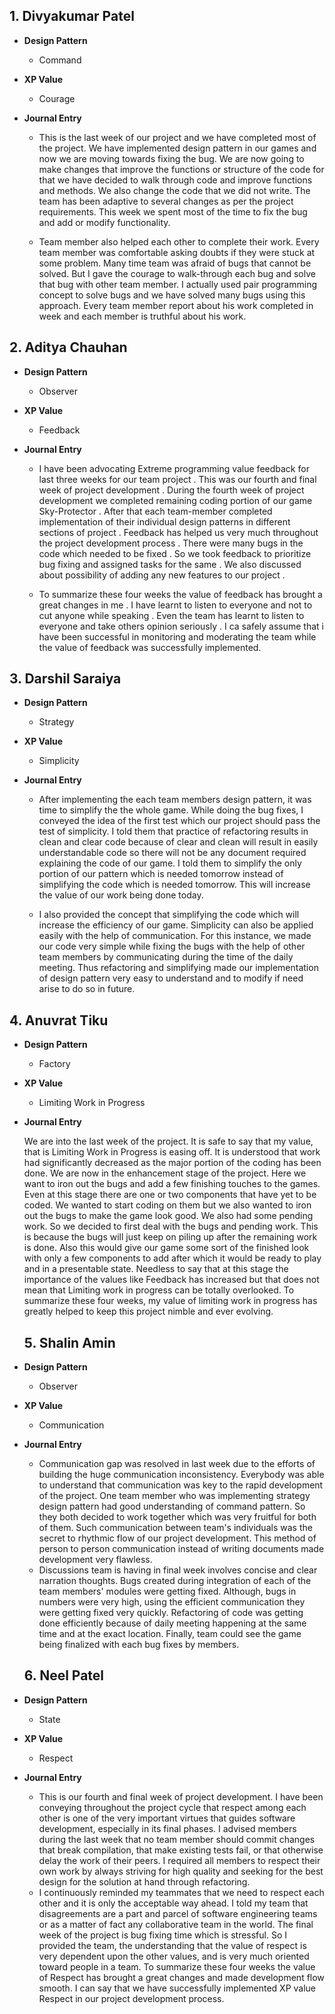 ## 1. Divyakumar Patel

* **Design Pattern**

    * Command
    
* **XP Value**   
  
    * Courage   

* **Journal Entry**

   * This is the last week of our project and we have completed most of the project. We have implemented design pattern in our games and now we are moving towards fixing the bug. We are now going to make changes that improve the functions or structure of the code for that we have decided to walk through code and improve functions and methods. We also change the code that we did not write. The team has been adaptive to several changes as per the project requirements. This week we spent most of the time to fix the bug and add or modify functionality.
  
   * Team member also helped each other to complete their work. Every team member was comfortable asking doubts if they were stuck at some problem. Many time team was afraid of bugs that cannot be solved. But I gave the courage to walk-through each bug and solve that bug with other team member. I actually used pair programming concept to solve bugs and we have solved many bugs using this approach. Every team member report about his work completed in week and each member is truthful about his work.
   
## 2. Aditya Chauhan

* **Design Pattern**

    * Observer
    
* **XP Value**   
  
    * Feedback   

* **Journal Entry**

   * I have been advocating Extreme programming value feedback for last three weeks for our team project . This was our fourth and final week of project development . During the fourth week of project development we completed remaining coding portion of our game Sky-Protector . After that each team-member completed implementation of their individual design patterns in different sections of project . Feedback has helped us very much throughout the project development process . There were many bugs in the code which needed to be fixed . So we took feedback to prioritize bug fixing and assigned tasks for the same . We also discussed about possibility of adding any new features to our project .
  
   * To summarize these four weeks the value of feedback has brought a great changes in me . I have learnt to listen to everyone and not to cut anyone while speaking . Even the team has learnt to listen to everyone and take others opinion seriously . I ca safely assume that i have been successful in monitoring and moderating the team while the value of feedback was successfully implemented.

## 3. Darshil Saraiya

* **Design Pattern**

    * Strategy
    
* **XP Value**   
  
    * Simplicity  

* **Journal Entry**

   * After implementing the each team members design pattern, it was time to simplify the the whole game. While doing the bug fixes, I conveyed the idea of the first test which our project should pass the test of simplicity. I told them that practice of refactoring results in clean and clear code because of clear and clean will result in easily understandable code so there will not be any document required explaining the code of our game. I told them to simplify the only portion of our pattern which is needed tomorrow instead of simplifying the code which is needed tomorrow. This will increase the value of our work being done today.

  
   * I also provided the concept that simplifying the code which will increase the efficiency of our game. Simplicity can also be applied easily with the help of communication. For this instance, we made our code very simple  while fixing the bugs with the help of other team members by communicating during the time of the daily meeting. Thus refactoring and simplifying made our implementation of design pattern very easy to understand and to modify if need arise to do so in future.


## 4. Anuvrat Tiku

* **Design Pattern**

    * Factory
    
* **XP Value**   
  
    * Limiting Work in Progress   

* **Journal Entry**

   We are into the last week of the project. It is safe to say that my value, that is Limiting Work in Progress is easing off. It is understood that work had significantly decreased as the major portion of the coding has been done. We are now in the enhancement stage of the project. Here we want to iron out the bugs and add a few finishing touches to the games. Even at this stage there are one or two components that have yet to be coded. We wanted to start coding on them but we also wanted to iron out the bugs to make the game look good. We also had some pending work. So we decided to first deal with the bugs and pending work. This is because the bugs will just keep on piling up after the remaining work is done. Also this would give our game some sort of the finished look with only a few components to add after which it would be ready to play and in a presentable state. Needless to say that at this stage the importance of the values like Feedback has increased but that does not mean that Limiting work in progress can be totally overlooked. To summarize these four weeks, my value of limiting work in progress has greatly helped to keep this project nimble and ever evolving.
   
   ## 5. Shalin Amin

* **Design Pattern**

    * Observer
    
* **XP Value**   
  
    * Communication   

* **Journal Entry**

   * Communication gap was resolved in last week due to the efforts of building the huge communication inconsistency. Everybody was able to understand that communication was key to the rapid development of the project. One team member who was implementing strategy design pattern had good understanding of command pattern. So they both decided to work together which was very fruitful for both of them. Such communication between team's individuals was the secret to rhythmic flow of our project development. This method of person to person communication instead of writing documents made development very flawless.
   * Discussions team is having in final week involves concise and clear narration thoughts. Bugs created during integration of each of the team members' modules were getting fixed. Although, bugs in numbers were very high, using the efficient communication they were getting fixed very quickly. Refactoring of code was getting done efficiently because of daily meeting happening at the same time and at the exact location. Finally, team could see the game being finalized with each bug fixes by members.

   ## 6. Neel Patel

* **Design Pattern**

    * State
    
* **XP Value**   
  
    * Respect   

* **Journal Entry**

   * This is our fourth and final week of project development. I have been conveying throughout the project cycle that respect among each other is one of the very important virtues that guides software development, especially in its final phases. I advised members during the last week that no team member should commit changes that break compilation, that make existing tests fail, or that otherwise delay the work of their peers. I required all members to respect their own work by always striving for high quality and seeking for the best design for the solution at hand through refactoring.
   * I continuously reminded my teammates that we need to respect each other and it is only the acceptable way ahead. I told my team that disagreements are a part and parcel of software engineering teams or as a matter of fact any collaborative team in the world. The final week of the project is bug fixing time which is stressful. So I provided the team, the understanding that the value of respect is very dependent upon the other values, and is very much oriented toward people in a team. To summarize these four weeks the value of Respect has brought a great changes and made development flow smooth. I can say that we have successfully implemented XP value Respect in our project development process.
